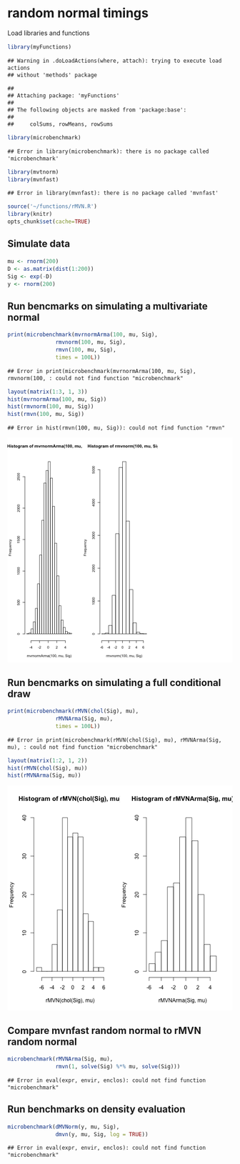 # random normal timings
 
 Load libraries and functions
 

```r
library(myFunctions)
```

```
## Warning in .doLoadActions(where, attach): trying to execute load actions
## without 'methods' package
```

```
## 
## Attaching package: 'myFunctions'
## 
## The following objects are masked from 'package:base':
## 
##     colSums, rowMeans, rowSums
```

```r
library(microbenchmark)
```

```
## Error in library(microbenchmark): there is no package called 'microbenchmark'
```

```r
library(mvtnorm)
library(mvnfast)
```

```
## Error in library(mvnfast): there is no package called 'mvnfast'
```

```r
source('~/functions/rMVN.R')
library(knitr)
opts_chunk$set(cache=TRUE)
```

## Simulate data


```r
mu <- rnorm(200)
D <- as.matrix(dist(1:200))
Sig <- exp(-D)
y <- rnorm(200)
```

## Run bencmarks on simulating a multivariate normal


```r
print(microbenchmark(mvrnormArma(100, mu, Sig),
               rmvnorm(100, mu, Sig),
               rmvn(100, mu, Sig),
               times = 100L))
```

```
## Error in print(microbenchmark(mvrnormArma(100, mu, Sig), rmvnorm(100, : could not find function "microbenchmark"
```

```r
layout(matrix(1:3, 1, 3))
hist(mvrnormArma(100, mu, Sig))
hist(rmvnorm(100, mu, Sig))
hist(rmvn(100, mu, Sig))
```

```
## Error in hist(rmvn(100, mu, Sig)): could not find function "rmvn"
```

![plot of chunk unnamed-chunk-3](/figure/drafts/2015-10-01-normal-benchmarking/unnamed-chunk-3-1.png) 

## Run bencmarks on simulating a full conditional draw


```r
print(microbenchmark(rMVN(chol(Sig), mu),
               rMVNArma(Sig, mu),
               times = 100L))
```

```
## Error in print(microbenchmark(rMVN(chol(Sig), mu), rMVNArma(Sig, mu), : could not find function "microbenchmark"
```

```r
layout(matrix(1:2, 1, 2))
hist(rMVN(chol(Sig), mu))
hist(rMVNArma(Sig, mu))
```

![plot of chunk unnamed-chunk-4](/figure/drafts/2015-10-01-normal-benchmarking/unnamed-chunk-4-1.png) 

## Compare mvnfast random normal to rMVN random normal


```r
microbenchmark(rMVNArma(Sig, mu),
               rmvn(1, solve(Sig) %*% mu, solve(Sig)))
```

```
## Error in eval(expr, envir, enclos): could not find function "microbenchmark"
```

## Run benchmarks on density evaluation


```r
microbenchmark(dMVNorm(y, mu, Sig),
               dmvn(y, mu, Sig, log = TRUE)) 
```

```
## Error in eval(expr, envir, enclos): could not find function "microbenchmark"
```

